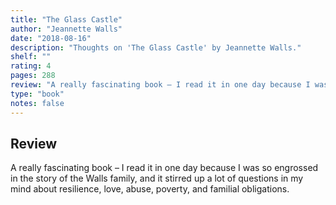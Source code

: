 ```yaml
---
title: "The Glass Castle"
author: "Jeannette Walls"
date: "2018-08-16"
description: "Thoughts on 'The Glass Castle' by Jeannette Walls."
shelf: ""
rating: 4
pages: 288
review: "A really fascinating book – I read it in one day because I was so engrossed in the story of the Walls family, and it stirred up a lot of questions in my mind about resilience, love, abuse, poverty, and familial obligations. "
type: "book"
notes: false
---
```


## Review

A really fascinating book – I read it in one day because I was so engrossed in the story of the Walls family, and it stirred up a lot of questions in my mind about resilience, love, abuse, poverty, and familial obligations.
